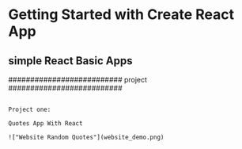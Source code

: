 # Getting Started with Create React App

## simple React Basic Apps 

########################## project ##########################

``` 

Project one:

Quotes App With React

!["Website Random Quotes"](website_demo.png)

```